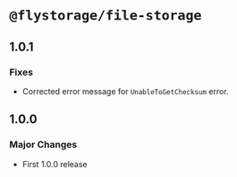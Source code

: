 # `@flystorage/file-storage`

## 1.0.1

### Fixes

- Corrected error message for `UnableToGetChecksum` error.

## 1.0.0

### Major Changes

- First 1.0.0 release